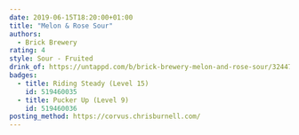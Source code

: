 ```yaml
---
date: 2019-06-15T18:20:00+01:00
title: "Melon & Rose Sour"
authors:
  - Brick Brewery
rating: 4
style: Sour - Fruited
drink_of: https://untappd.com/b/brick-brewery-melon-and-rose-sour/3244722
badges:
  - title: Riding Steady (Level 15)
    id: 519460035
  - title: Pucker Up (Level 9)
    id: 519460036
posting_method: https://corvus.chrisburnell.com/
---
```

